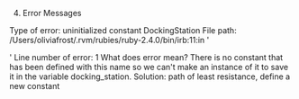4. Error Messages

Type of error: uninitialized constant DockingStation
File path: /Users/oliviafrost/.rvm/rubies/ruby-2.4.0/bin/irb:11:in '<main>'
Line number of error: 1
What does error mean? There is no constant that has been defined with this name so we can't make an instance of it to save it in the variable docking_station.
Solution: path of least resistance, define a new constant